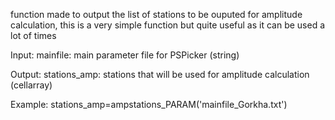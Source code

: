   function made to output the list of stations to be ouputed for amplitude 
  calculation, this is a very simple function but quite useful as it can be used
  a lot of times
  
  Input:
      mainfile: main parameter file for PSPicker (string)
   
  Output:
      stations_amp: stations that will be used for amplitude calculation (cellarray)
      
  Example:
      stations_amp=ampstations_PARAM('mainfile_Gorkha.txt')
